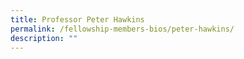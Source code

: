 ```yaml
---
title: Professor Peter Hawkins
permalink: /fellowship-members-bios/peter-hawkins/
description: ""
---
```

<style>
	
</style>





















